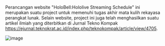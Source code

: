 Perancangan website "HoloBell:Hololive Streaming Schedule" ini merupakan suatu project untuk memenuhi tugas akhir mata kulih rekayasa perangkat lunak. Selain website, project ini juga telah menghasilkan suatu artikel ilmiah yang diterbitkan di Jurnal Tekno Kompak https://ejurnal.teknokrat.ac.id/index.php/teknokompak/article/view/4705.


![image](https://github.com/user-attachments/assets/c6072669-4e30-4870-b3a9-79752bab6563)
